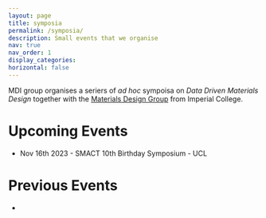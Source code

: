 ```yaml
---
layout: page
title: symposia
permalink: /symposia/
description: Small events that we organise
nav: true
nav_order: 1
display_categories:
horizontal: false
---
```


MDI group organises a seriers of _ad hoc_ sympoisa on *Data Driven Materials Design* together with the [Materials Design Group](https://wmd-group.github.io/) from Imperial College.

# Upcoming Events

* Nov 16th 2023 - SMACT 10th Birthday Symposium - UCL

# Previous Events

* 
